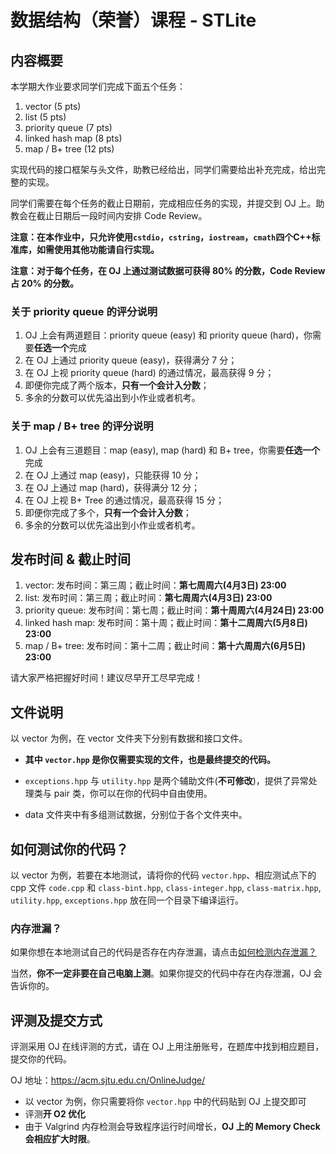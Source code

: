 # 数据结构（荣誉）课程 - STLite

## 内容概要

本学期大作业要求同学们完成下面五个任务：

1. vector (5 pts)
2. list (5 pts)
2. priority queue (7 pts)
2. linked hash map (8 pts)
3. map / B+ tree (12 pts)

实现代码的接口框架与头文件，助教已经给出，同学们需要给出补充完成，给出完整的实现。

同学们需要在每个任务的截止日期前，完成相应任务的实现，并提交到 OJ 上。助教会在截止日期后一段时间内安排 Code Review。

**注意：在本作业中，只允许使用`cstdio`，`cstring`，`iostream`，`cmath`四个C++标准库，如需使用其他功能请自行实现。**

**注意：对于每个任务，在 OJ 上通过测试数据可获得 80% 的分数，Code Review 占 20% 的分数。**

### 关于 priority queue 的评分说明

1. OJ 上会有两道题目：priority queue (easy) 和 priority queue (hard)，你需要**任选一个**完成
1. 在 OJ 上通过 priority queue (easy)，获得满分 7 分；
1. 在 OJ 上视 priority queue (hard) 的通过情况，最高获得 9 分；
2. 即便你完成了两个版本，**只有一个会计入分数**；
3. 多余的分数可以优先溢出到小作业或者机考。

### 关于 map / B+ tree 的评分说明

1. OJ 上会有三道题目：map (easy), map (hard) 和 B+ tree，你需要**任选一个**完成
3. 在 OJ 上通过 map (easy)，只能获得 10 分；
4. 在 OJ 上通过 map (hard)，获得满分 12 分；
5. 在 OJ 上视 B+ Tree 的通过情况，最高获得 15 分；
6. 即便你完成了多个，**只有一个会计入分数**；
7. 多余的分数可以优先溢出到小作业或者机考。


## 发布时间 & 截止时间

1. vector: 发布时间：第三周；截止时间：**第七周周六(4月3日)  23:00**
1. list: 发布时间：第三周；截止时间：**第七周周六(4月3日) 23:00**
1. priority queue: 发布时间：第七周；截止时间：**第十周周六(4月24日) 23:00**
1. linked hash map: 发布时间：第十周；截止时间：**第十二周周六(5月8日) 23:00**
1. map / B+ tree: 发布时间：第十二周；截止时间：**第十六周周六(6月5日) 23:00**

请大家严格把握好时间！建议尽早开工尽早完成！

## 文件说明

以 vector 为例，在 vector 文件夹下分别有数据和接口文件。

* **其中 `vector.hpp` 是你仅需要实现的文件，也是最终提交的代码。**

* `exceptions.hpp` 与 `utility.hpp` 是两个辅助文件(**不可修改**)，提供了异常处理类与 pair 类，你可以在你的代码中自由使用。
* data 文件夹中有多组测试数据，分别位于各个文件夹中。

## 如何测试你的代码？

以 vector 为例，若要在本地测试，请将你的代码 `vector.hpp`、相应测试点下的 cpp 文件 `code.cpp`  和 `class-bint.hpp`, `class-integer.hpp`, `class-matrix.hpp`, `utility.hpp`, `exceptions.hpp` 放在同一个目录下编译运行。

### 内存泄漏？

如果你想在本地测试自己的代码是否存在内存泄漏，请点击[如何检测内存泄漏？](./tutorials/detect-memory-leak/detect-memory-leak.md)

当然，**你不一定非要在自己电脑上测**。如果你提交的代码中存在内存泄漏，OJ 会告诉你的。

## 评测及提交方式

评测采用 OJ 在线评测的方式，请在 OJ 上用注册账号，在题库中找到相应题目，提交你的代码。

OJ 地址：https://acm.sjtu.edu.cn/OnlineJudge/

* 以 vector 为例，你只需要将你 `vector.hpp` 中的代码贴到 OJ 上提交即可
* 评测**开 O2 优化**
* 由于 Valgrind 内存检测会导致程序运行时间增长，**OJ 上的 Memory Check 会相应扩大时限**。

